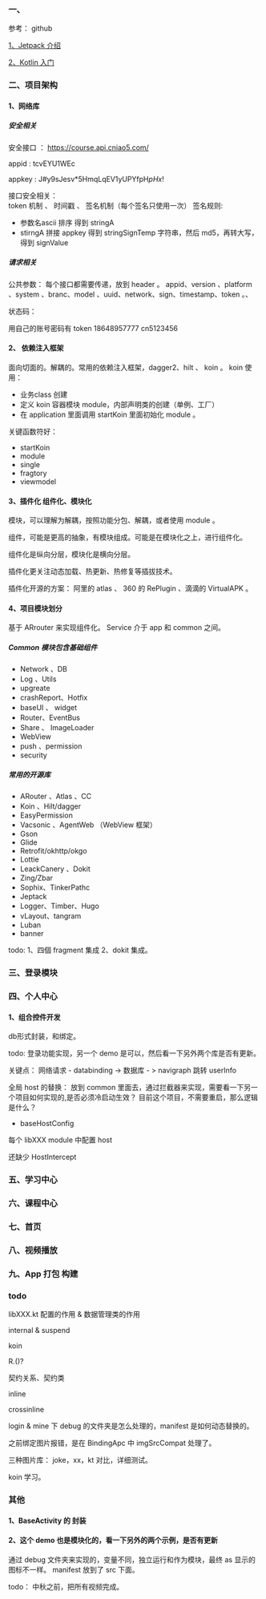 ### 一、
参考： github

[1、Jetpack 介绍](./Jetpack.md)

[2、Kotlin 入门](./Kotlin.md)


### 二、项目架构
#### 1、网络库

##### 安全相关
安全接口 ： https://course.api.cniao5.com/

appid : tcvEYU1WEc

appkey : J#y9sJesv*5HmqLqEV1yUPYfpH$pHx$!


接口安全相关：     
token 机制 、 时间戳 、 签名机制（每个签名只使用一次）
签名规则:
+  参数名ascii 排序 得到 stringA
+  stirngA 拼接 appkey 得到 stringSignTemp 字符串，然后 md5，再转大写，得到 signValue


##### 请求相关
公共参数： 每个接口都需要传递，放到 header 。 
appid、version 、platform 、system 、branc、model 、uuid、network、sign、timestamp、token 。、

状态码：


 用自己的账号密码有 token
 18648957777
 cn5123456

#### 2、 依赖注入框架
面向切面的。解耦的。常用的依赖注入框架，dagger2、hilt 、 koin 。
koin 使用：
+ 业务class 创建
+ 定义 koin 容器模块 module，内部声明类的创建（单例、工厂）
+ 在 application 里面调用 startKoin 里面初始化 module 。


关键函数符好：
+ startKoin
+ module
+ single
+ fragtory
+ viewmodel



#### 3、插件化  组件化、模块化
模块，可以理解为解耦，按照功能分包、解耦，或者使用 module 。

组件，可能是更高的抽象，有模块组成。可能是在模块化之上，进行组件化。

组件化是纵向分层，模块化是横向分层。

插件化更关注动态加载、热更新、热修复等插拔技术。

插件化开源的方案： 阿里的 atlas 、 360 的  RePlugin 、滴滴的  VirtualAPK 。



#### 4、项目模块划分
基于 ARrouter  来实现组件化。
Service 介于 app 和 common 之间。

##### Common 模块包含基础组件
+ Network 、DB
+ Log 、Utils
+ upgreate
+ crashReport、Hotfix
+ baseUI 、 widget
+ Router、EventBus
+ Share 、 ImageLoader
+ WebView
+ push 、permission
+ security

##### 常用的开源库
+ ARouter 、Atlas 、CC
+ Koin 、Hilt/dagger
+ EasyPermission
+ Vacsonic 、AgentWeb （WebView 框架）
+ Gson
+ Glide
+ Retrofit/okhttp/okgo
+ Lottie
+ LeackCanery 、Dokit
+ Zing/Zbar
+ Sophix、TinkerPathc
+ Jeptack
+ Logger、Timber、Hugo
+ vLayout、tangram
+ Luban
+ banner


todo:
1、四個  fragment 集成
2、dokit 集成。



### 三、登录模块






### 四、个人中心
#### 1、组合控件开发
db形式封装，和绑定。

todo:
登录功能实现，另一个 demo 是可以，然后看一下另外两个库是否有更新。

关键点：
网络请求 - databinding -> 数据库 - > navigraph 跳转 userInfo 


全局 host 的替换：
放到 common 里面去，通过拦截器来实现，需要看一下另一个项目如何实现的,是否必须冷启动生效？
目前这个项目，不需要重启，那么逻辑是什么？

+ baseHostConfig

每个 libXXX module 中配置 host


还缺少 HostIntercept



### 五、学习中心


### 六、课程中心


### 七、首页


### 八、视频播放


### 九、App 打包 构建



### todo
libXXX.kt 配置的作用 & 数据管理类的作用

internal  & suspend

koin


R.()?

契约关系、契约类

inline

crossinline



login & mine 下 debug 的文件夹是怎么处理的，manifest 是如何动态替换的。



之前绑定图片报错，是在 BindingApc 中 imgSrcCompat  处理了。



三种图片库：
joke，xx，kt 对比，详细测试。


koin 学习。






### 其他
#### 1、BaseActivity 的 封装


#### 2、这个 demo 也是模块化的，看一下另外的两个示例，是否有更新
通过 debug 文件夹来实现的，变量不同，独立运行和作为模块，最终 as 显示的图标不一样。
manifest 放到了 src 下面。




todo：
中秋之前，把所有视频完成。


